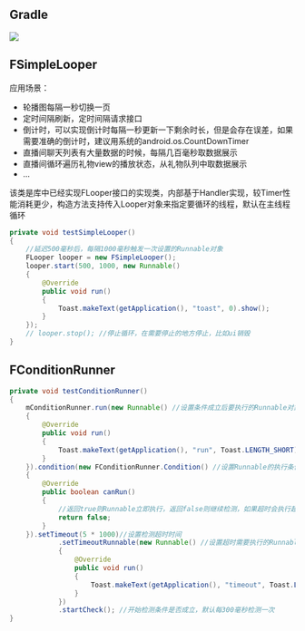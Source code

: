 
## Gradle
[![](https://jitpack.io/v/zj565061763/looper.svg)](https://jitpack.io/#zj565061763/looper)

## FSimpleLooper
应用场景：<br>
* 轮播图每隔一秒切换一页
* 定时间隔刷新，定时间隔请求接口
* 倒计时，可以实现倒计时每隔一秒更新一下剩余时长，但是会存在误差，如果需要准确的倒计时，建议用系统的android.os.CountDownTimer
* 直播间聊天列表有大量数据的时候，每隔几百毫秒取数据展示
* 直播间循环遍历礼物view的播放状态，从礼物队列中取数据展示
* ...

该类是库中已经实现FLooper接口的实现类，内部基于Handler实现，较Timer性能消耗更少，构造方法支持传入Looper对象来指定要循环的线程，默认在主线程循环<br>
```java
private void testSimpleLooper()
{
    //延迟500毫秒后，每隔1000毫秒触发一次设置的Runnable对象
    FLooper looper = new FSimpleLooper();
    looper.start(500, 1000, new Runnable()
    {
        @Override
        public void run()
        {
            Toast.makeText(getApplication(), "toast", 0).show();
        }
    });
    // looper.stop(); //停止循环，在需要停止的地方停止，比如ui销毁
}
```

## FConditionRunner
```java
private void testConditionRunner()
{
    mConditionRunner.run(new Runnable() //设置条件成立后要执行的Runnable对象
    {
        @Override
        public void run()
        {
            Toast.makeText(getApplication(), "run", Toast.LENGTH_SHORT).show();
        }
    }).condition(new FConditionRunner.Condition() //设置Runnable的执行条件
    {
        @Override
        public boolean canRun()
        {
            //返回true则Runnable立即执行，返回false则继续检测，如果超时会执行超时Runnable
            return false;
        }
    }).setTimeout(5 * 1000)//设置检测超时时间
            .setTimeoutRunnable(new Runnable() //设置超时需要执行的Runnable
            {
                @Override
                public void run()
                {
                    Toast.makeText(getApplication(), "timeout", Toast.LENGTH_SHORT).show();
                }
            })
            .startCheck(); //开始检测条件是否成立，默认每300毫秒检测一次
}
```

